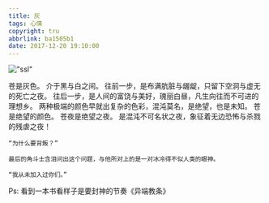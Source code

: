 ```yaml
---
title: 灰
tags: 心情
copyright: tru
abbrlink: ba1505b1
date: 2017-12-20 19:10:00
---
```


!["ssl"](https://yangfanv.coding.me/yangfan/61eb61ecf77eb895d01e77b59461cab6.png)

<!--more-->

苍是灰色。
介于黑与白之间。
往前一步，是布满肮脏与龌龊，只留下空洞与虚无的死亡之夜。
往后一步，是人间的富饶与美好，瑰丽白昼，凡生向往而不可进的理想乡。 
两种极端的颜色早就出复杂的色彩，混沌莫名，是绝望，也是未知。
苍是绝望的颜色。
苍夜是绝望之夜。
是混沌不可名状之夜，象征着无边恐怖与杀戮的残虐之夜！





    “为什么要背叛？” 

    最后的角斗士含泪问出这个问题，与他所对上的是一对冰冷得不似人类的眼神。 

    “我从未加入过你们。” 
	
	
Ps: 看到一本书看样子是要封神的节奏《异端教条》



